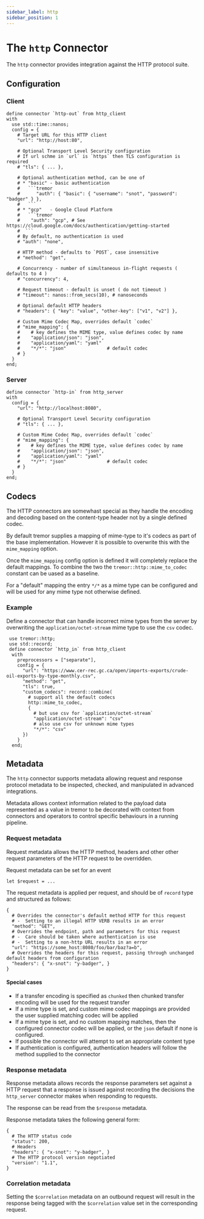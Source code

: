 ```yaml
---
sidebar_label: http
sidebar_position: 1
---
```


# The `http` Connector

The `http` connector provides integration against the HTTP protocol suite.

## Configuration

### Client

```tremor title="config.troy"
define connector `http-out` from http_client
with
  use std::time::nanos;
  config = {
    # Target URL for this HTTP client
    "url": "http://host:80",

    # Optional Transport Level Security configuration
    # If url schme in `url` is `https` then TLS configuration is required
    # "tls": { ... },

    # Optional authentication method, can be one of
    # * "basic" - basic authentication
    #   ```tremor
    #      "auth": { "basic": { "username": "snot", "password": "badger" } },
    #   ```
    # * "gcp"   - Google Cloud Platform
    #   ```tremor
    #    "auth": "gcp", # See https://cloud.google.com/docs/authentication/getting-started
    #  ```
    # By default, no authentication is used
    # "auth": "none",

    # HTTP method - defaults to `POST`, case insensitive
    # "method": "get",
    
    # Concurrency - number of simultaneous in-flight requests ( defaults to 4 )
    # "concurrency": 4,

    # Request timeout - default is unset ( do not timeout )
    # "timeout": nanos::from_secs(10), # nanoseconds

    # Optional default HTTP headers
    # "headers": { "key": "value", "other-key": ["v1", "v2"] },

    # Custom Mime Codec Map, overrides default `codec`
    # "mime_mapping": {
    #    # key defines the MIME type, value defines codec by name 
    #    "application/json": "json",
    #    "application/yaml": "yaml"
    #    "*/*": "json"               # default codec
    # }
  }
end;
```

### Server

```tremor title="config.troy"
define connector `http-in` from http_server
with
  config = { 
    "url": "http://localhost:8080",

    # Optional Transport Level Security configuration
    # "tls": { ... },

    # Custom Mime Codec Map, overrides default `codec`
    # "mime_mapping": {
    #    # key defines the MIME type, value defines codec by name 
    #    "application/json": "json",
    #    "application/yaml": "yaml"
    #    "*/*": "json"               # default codec
    # }
  }
end;
```

## Codecs

The HTTP connectors are somewhast special as they handle the encoding and decoding based on the content-type header not by a single defined codec.

By default tremor supplies a  mapping of mime-type to it's codecs as part of the base implementation. However it is possible to overwrite this with the `mime_mapping` option.

Once the `mime_mapping` config option is defined it will completely replace the default mappings. To combine the two the `tremor::http::mime_to_codec` constant can be uased as a baseline.

For a "default" mapping the entry `*/*` as a mime type can be configured and will be used for any mime type not otherwise defined.

### Example

Define a connector that can handle incorrect mime types from the server by overwriting the `application/octet-stream` mime type to use the `csv` codec.

```tremor title="config.troy"
 use tremor::http;
 use std::record;
 define connector `http_in` from http_client
  with
    preprocessors = ["separate"],
    config = {
      "url": "https://www.cer-rec.gc.ca/open/imports-exports/crude-oil-exports-by-type-monthly.csv",
      "method": "get",
      "tls": true,
      "custom_codecs": record::combine(
        # support all the default codecs
        http::mime_to_codec,
        {
          # but use csv for `application/octet-stream`
          "application/octet-stream": "csv"
          # also use csv for unknown mime types
          "*/*": "csv"
      })
    }
  end;
```

## Metadata

The `http` connector supports metadata allowing request and response
protocol metadata to be inspected, checked, and manipulated in advanced
integrations.

Metadata allows context information related to the payload data represented as a value in tremor to be decorated with context from
connectors and operators to control specific behaviours in a running
pipeline.

### Request metadata

Request metadata allows the HTTP method, headers and other other request parameters of the HTTP request to be overridden.

Request metadata can be set for an event

```tremor
let $request = ...
```

The request metadata is applied per request, and should be of `record` type and structured as follows:

```tremor
{
  # Overrides the connector's default method HTTP for this request  
  # -  Setting to an illegal HTTP VERB results in an error
  "method": "GET", 
  # Overrides the endpoint, path and parameters for this request
  # -  Care should be taken where authentication is use
  # -  Setting to a non-http URL results in an error
  "url": "https://some_host:8080/foo/bar/baz?a=b",
  # Overrides the headers for this request, passing through unchanged default headers from configuration
  "headers": { "x-snot": "y-badger", }
}
```

#### Special cases

- If a transfer encoding is specified as `chunked` then chunked transfer encoding will be used for the request transfer
- If a mime type is set, and custom mime codec mappings are provided the
  user supplied matching codec will be applied
- If a mime type is set, and no custom mapping matches, then the configured
  connector codec will be applied, or the `json` default if none is configured.
- If possible the connector will attempt to set an appropriate content type
- If authentication is configured, authentication headers will follow the method supplied to the connector

### Response metadata

Response metadata allows records the response parameters set against a HTTP request that
a response is issued against recording the decisions the `http_server` connector makes
when responding to requests.

The response can be read from the `$response` metadata.

Response metadata takes the following general form:

```tremor
{
  # The HTTP status code
  "status": 200, 
  # Headers
  "headers": { "x-snot": "y-badger", }
  # The HTTP protocol version negotiated
  "version": "1.1",
}
```

### Correlation metadata

Setting the `$correlation` metadata on an outbound request will result in the response
being tagged with the `$correlation` value set in the corresponding request.
